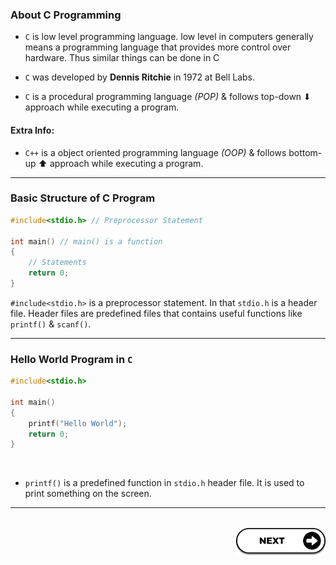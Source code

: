 ### About C Programming

- `C` is low level programming language. low level in computers generally means a programming language that provides more control over hardware. Thus similar things can be done in C

- `C` was developed by **Dennis Ritchie** in 1972 at Bell Labs.
- `C` is a procedural programming language *(POP)* & follows top-down ⬇ approach while executing a program.

#### Extra Info:
- `C++` is a object oriented programming language *(OOP)* & follows bottom-up ⬆ approach while executing a program.


---

### Basic Structure of C Program

```c
#include<stdio.h> // Preprocessor Statement

int main() // main() is a function
{
    // Statements
    return 0;
}
```

`#include<stdio.h>` is a preprocessor statement. In that `stdio.h` is a header file. Header files are predefined files that contains useful functions like `printf()` & `scanf()`.

---

### Hello World Program in `C`

```c
#include<stdio.h>

int main()
{
    printf("Hello World");
    return 0;
}
```
<br>

- `printf()` is a predefined function in `stdio.h` header file. It is used to print something on the screen.
  
---

<br>

<a href="Data_Types.md">
<img src="../Assets/Next.png" height=45 align=right>
</a>





